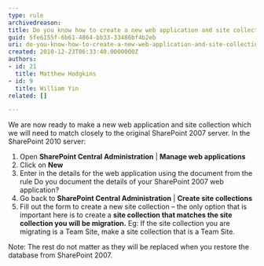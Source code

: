 ```yaml
---
type: rule
archivedreason: 
title: Do you know how to create a new web application and site collection in SharePoint 2010?
guid: 5fe6155f-6b61-4864-bb33-33486bf4b2eb
uri: do-you-know-how-to-create-a-new-web-application-and-site-collection-in-sharepoint-2010
created: 2010-12-23T06:33:40.0000000Z
authors:
- id: 21
  title: Matthew Hodgkins
- id: 9
  title: William Yin
related: []

---
```


We are now ready to make a new web application and site collection which we will need to match closely to the original SharePoint 2007 server. In the SharePoint 2010 server:

1. Open  **SharePoint Central Administration** |  **Manage web applications**
2. Click on  **New**
3. Enter in the details for the web application using the document from the rule Do you document the details of your SharePoint 2007 web application?
4. Go back to  **SharePoint Central Administration** | **Create site collections**
5. Fill out the form to create a new site collection – the only option that is important here is to create a  **site collection that matches the site collection you will be migration.** Eg: If the site collection you are migrating is a Team Site, make a site collection that is a Team Site.


Note: The rest do not matter as they will be replaced when you restore the database from SharePoint 2007.

<!--endintro-->
